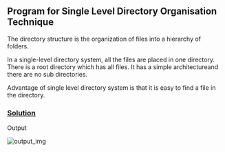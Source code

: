 ## Program for Single Level Directory Organisation Technique

The directory structure is the organization of files into a hierarchy of folders.

In a single-level directory system, all the files are placed in one directory.
There is a root directory which has all files. 
It has a simple architectureand there are no sub directories. 

Advantage of single level directory system is that it is easy to find a file in the directory.


### [Solution](https://raw.githubusercontent.com/abhijithvijayan/System-Software-lab/master/p_05/pg_05.c)    

Output

![output_img](../out_img/p_05_out.jpg)
